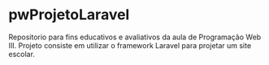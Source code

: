 # pwProjetoLaravel
Repositorio para fins educativos e avaliativos da aula de Programação Web III.  Projeto consiste em utilizar o framework Laravel para projetar um site escolar.

